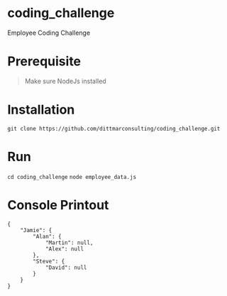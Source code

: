 # coding_challenge
Employee Coding Challenge

# Prerequisite
> Make sure NodeJs installed

# Installation
`git clone https://github.com/dittmarconsulting/coding_challenge.git`

# Run
`cd coding_challenge`
`node employee_data.js`

# Console Printout
```
{
	"Jamie": {
		"Alan": {
			"Martin": null,
			"Alex": null
		},
		"Steve": {
			"David": null
		}
	}
}
```






